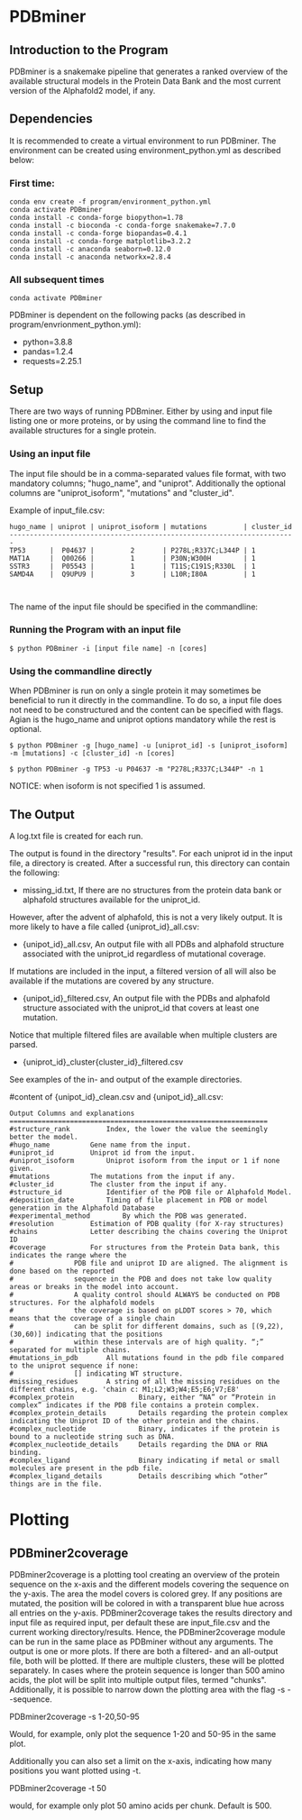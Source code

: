 # PDBminer

## Introduction to the Program 
PDBminer is a snakemake pipeline that generates a ranked overview of the available structural models in the 
Protein Data Bank and the most current version of the Alphafold2 model, if any.

## Dependencies

It is recommended to create a virtual environment to run PDBminer. The environment can be created using 
environment_python.yml as described below:

### First time:

```
conda env create -f program/environment_python.yml 
conda activate PDBminer
conda install -c conda-forge biopython=1.78
conda install -c bioconda -c conda-forge snakemake=7.7.0
conda install -c conda-forge biopandas=0.4.1
conda install -c conda-forge matplotlib=3.2.2
conda install -c anaconda seaborn=0.12.0
conda install -c anaconda networkx=2.8.4
```

### All subsequent times

```
conda activate PDBminer
```

PDBminer is dependent on the following packs (as described in program/envrionment_python.yml):

* python=3.8.8
* pandas=1.2.4
* requests=2.25.1

## Setup
There are two ways of running PDBminer. Either by using and input file listing one or more proteins, or by using the command line
to find the available structures for a single protein. 

### Using an input file

The input file should be in a comma-separated values file format, with two mandatory columns; "hugo_name", and "uniprot".
Additionally the optional columns are "uniprot_isoform", "mutations" and "cluster_id". 

Example of input_file.csv:

```
hugo_name | uniprot | uniprot_isoform | mutations         | cluster_id
-----------------------------------------------------------------------
TP53      |  P04637 |         2       | P278L;R337C;L344P | 1
MAT1A     |  Q00266 |         1       | P30N;W300H        | 1
SSTR3     |  P05543 |         1       | T11S;C191S;R330L  | 1
SAMD4A    |  Q9UPU9 |         3       | L10R;I80A         | 1

        
```
The name of the input file should be specified in the commandline: 

### Running the Program with an input file

```
$ python PDBminer -i [input file name] -n [cores]
```
### Using the commandline directly

When PDBminer is run on only a single protein it may sometimes be beneficial to run it directly in the 
commandline. To do so, a input file does not need to be constructured and the content can be specified 
with flags. Agian is the hugo_name and uniprot options mandatory while the rest is optional. 

```
$ python PDBminer -g [hugo_name] -u [uniprot_id] -s [uniprot_isoform] -m [mutations] -c [cluster_id] -n [cores]

$ python PDBminer -g TP53 -u P04637 -m "P278L;R337C;L344P" -n 1
``` 

NOTICE: when isoform is not specified 1 is assumed.

## The Output
A log.txt file is created for each run. 

The output is found in the directory "results".
For each uniprot id in the input file, a directory is created. 
After a successful run, this directory can contain the following: 

* missing_id.txt, If there are no structures from the protein data bank or alphafold structures available for the uniprot_id.

However, after the advent of alphafold, this is not a very likely output. It is more likely to have 
a file called {uniprot_id}_all.csv:

* {unipot_id}_all.csv, An output file with all PDBs and alphafold structure associated with the uniprot_id regardless of mutational coverage.

If mutations are included in the input, a filtered version of all will also be available if the mutations
are covered by any structure.
* {unipot_id}_filtered.csv, An output file with the PDBs and alphafold structure associated with the uniprot_id that covers at least one mutation.

Notice that multiple filtered files are available when multiple clusters are parsed. 
* {uniprot_id}_cluster{cluster_id}_filtered.csv

See examples of the in- and  output of the example directories.

#content of {unipot_id}_clean.csv and {unipot_id}_all.csv:

```
Output Columns and explanations
================================================================
#structure_rank			Index, the lower the value the seemingly better the model.
#hugo_name			Gene name from the input.
#uniprot_id			Uniprot id from the input.	
#uniprot_isoform		Uniprot isoform from the input or 1 if none given.
#mutations			The mutations from the input if any. 
#cluster_id			The cluster from the input if any.
#structure_id			Identifier of the PDB file or Alphafold Model.
#deposition_date		Timing of file placement in PDB or model generation in the Alphafold Database
#experimental_method		By which the PDB was generated. 
#resolution			Estimation of PDB quality (for X-ray structures)
#chains				Letter describing the chains covering the Uniprot ID 
#coverage			For structures from the Protein Data bank, this indicates the range where the 
#				PDB file and uniprot ID are aligned. The alignment is done based on the reported 
#				sequence in the PDB and does not take low quality areas or breaks in the model into account. 
#				A quality control should ALWAYS be conducted on PDB structures. For the alphafold models 
#				the coverage is based on pLDDT scores > 70, which means that the coverage of a single chain 
#				can be split for different domains, such as [(9,22),(30,60)] indicating that the positions 
#				within these intervals are of high quality. “;” separated for multiple chains.			 
#mutations_in_pdb		All mutations found in the pdb file compared to the uniprot sequence if none: 
#				[] indicating WT structure.
#missing_residues		A string of all the missing residues on the different chains, e.g. 'chain c: M1;L2;W3;W4;E5;E6;V7;E8'
#complex_protein                Binary, either “NA” or “Protein in complex” indicates if the PDB file contains a protein complex.
#complex_protein_details        Details regarding the protein complex indicating the Uniprot ID of the other protein and the chains.
#complex_nucleotide             Binary, indicates if the protein is bound to a nucleotide string such as DNA.
#complex_nucleotide_details     Details regarding the DNA or RNA binding. 
#complex_ligand                 Binary indicating if metal or small molecules are present in the pdb file.
#complex_ligand_details         Details describing which “other” things are in the file.

```
# Plotting 

## PDBminer2coverage
PDBminer2coverage is a plotting tool creating an overview of the protein sequence on the x-axis and the different models covering the sequence on the y-axis. The area the model covers is colored grey. If any positions are mutated, the position will be colored in with a transparent blue hue across all entries on the y-axis. 
PDBminer2coverage takes the results directory and input file as required input, per default these are input_file.csv and the current working directory/results. Hence, the PDBminer2coverage module can be run in the same place as PDBminer without any arguments.
The output is one or more plots. If there are both a filtered- and an all-output file, both will be plotted. If there are multiple clusters, these will be plotted separately. In cases where the protein sequence is longer than 500 amino acids, the plot will be split into multiple output files, termed "chunks". Additionally, it is possible to narrow down the plotting area with the flag -s --sequence. 

PDBminer2coverage -s 1-20,50-95 

Would, for example, only plot the sequence 1-20 and 50-95 in the same plot.  

Additionally you can also set a limit on the x-axis, indicating how many positions you want plotted using -t. 

PDBminer2coverage -t 50 

would, for example only plot 50 amino acids per chunk. Default is 500. 
